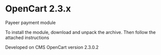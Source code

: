 OpenCart 2.3.x
======
Payeer payment module

To install the module, download and unpack the archive.
Then follow the attached instructions

Developed on CMS OpenCart version 2.3.0.2 
